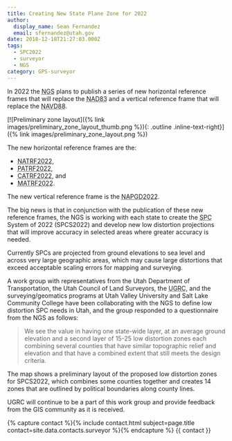 ```yaml
---
title: Creating New State Plane Zone for 2022
author:
  display_name: Sean Fernandez
  email: sfernandez@utah.gov
date: 2018-12-18T21:27:03.000Z
tags:
  - SPC2022
  - surveyor
  - NGS
category: GPS-surveyor
---
```


In 2022 the <abbr title="National Geodetic Survey">NGS</abbr> plans to publish a series of new horizontal reference frames that will replace the <abbr title="North American Datum of 1983">NAD83</abbr> and a vertical reference frame that will replace the <abbr title="North American Vertical Datum of 1988">NAVD88</abbr>.

[![Preliminary zone layout]({% link images/preliminary_zone_layout_thumb.png %}){: .outline .inline-text-right}]({% link images/preliminary_zone_layout.png %})

The new horizontal reference frames are the:

- <abbr title="North American Terrestrial Reference Frame of 2022">NATRF2022</abbr>,
- <abbr title="Pacific Terrestrial Reference Frame of 2022">PATRF2022</abbr>,
- <abbr title="Caribbean Terrestrial Reference Frame of 2022">CATRF2022</abbr>, and
- <abbr title="Mariana Terrestrial Reference Frame of 2022">MATRF2022</abbr>.

The new vertical reference frame is the <abbr title="North American-Pacific Geopotential Datum of 2022">NAPGD2022</abbr>.

The big news is that in conjunction with the publication of these new reference frames, the NGS is working with each state to create the <abbr title="State Plane Coordinate">SPC</abbr> System of 2022 (SPCS2022) and develop new low distortion projections that will improve accuracy in selected areas where greater accuracy is needed.

Currently SPCs are projected from ground elevations to sea level and across very large geographic areas, which may cause large distortions that exceed acceptable scaling errors for mapping and surveying.

A work group with representatives from the Utah Department of Transportation, the Utah Council of Land Surveyors, the <abbr title="Utah Geospatial Resource Center">UGRC</abbr>, and the surveying/geomatics programs at Utah Valley University and Salt Lake Community College have been collaborating with the NGS to define low distortion SPC needs in Utah, and the group responded to a questionnaire from the NGS as follows:

> We see the value in having one state-wide layer, at an average ground elevation and a second layer of 15-25 low distortion zones each combining several counties that have similar topographic relief and elevation and that have a combined extent that still meets the design criteria.

The map shows a preliminary layout of the proposed low distortion zones for SPCS2022, which combines some counties together and creates 14 zones that are outlined by political boundaries along county lines.

UGRC will continue to be a part of this work group and provide feedback from the GIS community as it is received.

{% capture contact %}{% include contact.html subject=page.title contact=site.data.contacts.surveyor %}{% endcapture %}
{{ contact }}
